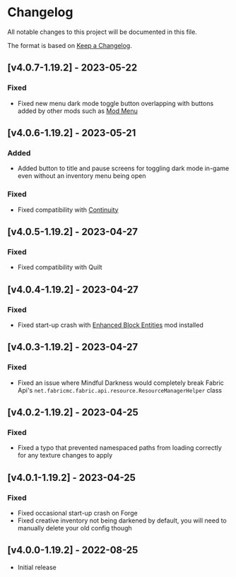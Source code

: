 # Changelog
All notable changes to this project will be documented in this file.

The format is based on [Keep a Changelog].

## [v4.0.7-1.19.2] - 2023-05-22
### Fixed
- Fixed new menu dark mode toggle button overlapping with buttons added by other mods such as [Mod Menu](https://modrinth.com/mod/modmenu)

## [v4.0.6-1.19.2] - 2023-05-21
### Added
- Added button to title and pause screens for toggling dark mode in-game even without an inventory menu being open
### Fixed
- Fixed compatibility with [Continuity](https://www.curseforge.com/minecraft/mc-mods/continuity)

## [v4.0.5-1.19.2] - 2023-04-27
### Fixed
- Fixed compatibility with Quilt

## [v4.0.4-1.19.2] - 2023-04-27
### Fixed
- Fixed start-up crash with [Enhanced Block Entities](https://modrinth.com/mod/ebe) mod installed

## [v4.0.3-1.19.2] - 2023-04-27
### Fixed
- Fixed an issue where Mindful Darkness would completely break Fabric Api's `net.fabricmc.fabric.api.resource.ResourceManagerHelper` class

## [v4.0.2-1.19.2] - 2023-04-25
### Fixed
- Fixed a typo that prevented namespaced paths from loading correctly for any texture changes to apply

## [v4.0.1-1.19.2] - 2023-04-25
### Fixed
- Fixed occasional start-up crash on Forge
- Fixed creative inventory not being darkened by default, you will need to manually delete your old config though

## [v4.0.0-1.19.2] - 2022-08-25
- Initial release

[Keep a Changelog]: https://keepachangelog.com/en/1.0.0/
